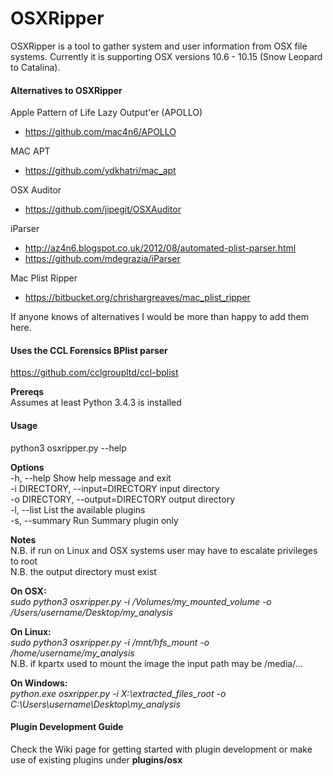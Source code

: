 # OSXRipper
OSXRipper is a tool to gather system and user information from OSX file systems. Currently it is supporting OSX versions 10.6 - 10.15 (Snow Leopard to Catalina).

#### Alternatives to OSXRipper

Apple Pattern of Life Lazy Output'er (APOLLO)
- https://github.com/mac4n6/APOLLO<br />

MAC APT
- https://github.com/ydkhatri/mac_apt<br />

OSX Auditor
- https://github.com/jipegit/OSXAuditor<br />

iParser
- http://az4n6.blogspot.co.uk/2012/08/automated-plist-parser.html<br />
- https://github.com/mdegrazia/iParser

Mac Plist Ripper
- https://bitbucket.org/chrishargreaves/mac_plist_ripper

If anyone knows of alternatives I would be more than happy to add them here.

#### Uses the CCL Forensics BPlist parser
https://github.com/cclgroupltd/ccl-bplist

__Prereqs__<br />
Assumes at least Python 3.4.3 is installed

#### Usage

python3 osxripper.py --help

__Options__<br />
-h, --help                       Show help message and exit<br />
-i DIRECTORY, --input=DIRECTORY  input directory<br />
-o DIRECTORY, --output=DIRECTORY output directory<br />
-l, --list List the available plugins<br />
-s, --summary                    Run Summary plugin only<br />

__Notes__<br />
N.B. if run on Linux and OSX systems user may have to escalate privileges to root<br />
N.B. the output directory must exist

__On OSX:__<br />
<em>sudo python3 osxripper.py -i /Volumes/my_mounted_volume -o /Users/username/Desktop/my_analysis</em><br />

__On Linux:__<br />
<em>sudo python3 osxripper.py -i /mnt/hfs_mount -o /home/username/my_analysis</em><br />
N.B. if kpartx used to mount the image the input path may be /media/...<br />

__On Windows:__<br />
<em>python.exe osxripper.py -i X:\extracted_files_root -o C:\Users\username\Desktop\my_analysis</em><br />

#### Plugin Development Guide
Check the Wiki page for getting started with plugin development or make use of existing plugins under __plugins/osx__
